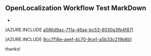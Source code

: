 ## OpenLocalization Workflow Test MarkDown
* 

[AZURE.INCLUDE [a586d9ac-711a-46ae-bc53-8030a3fb4f87](calleeMd1.md)]



[AZURE.INCLUDE [9cc7f18e-aeef-4c70-9ce1-a5b33c219b6b](calleeMd2.md)]

 
thanks!